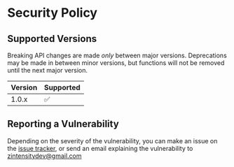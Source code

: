 # Security Policy

## Supported Versions

Breaking API changes are made *only* between major versions. Deprecations may be made in between minor versions, but functions will not be removed until the next major version. 

| Version | Supported          |
| ------- | ------------------ |
| 1.0.x   | :white_check_mark: |

## Reporting a Vulnerability

Depending on the severity of the vulnerability, you can make an issue on the [issue tracker](https://github.com/ZeroIntensity/pyawaitable/issues), or send an email explaining the vulnerability to <zintensitydev@gmail.com>
